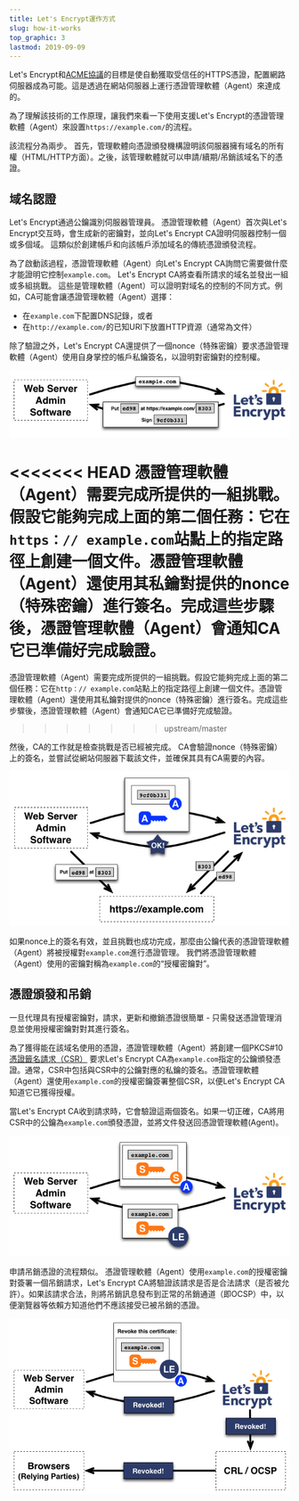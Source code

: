 ```yaml
---
title: Let's Encrypt運作方式
slug: how-it-works
top_graphic: 3
lastmod: 2019-09-09
---
```


Let's Encrypt和[ACME協議](https://ietf-wg-acme.github.io/acme/)的目標是使自動獲取受信任的HTTPS憑證，配置網路伺服器成為可能。這是透過在網站伺服器上運行憑證管理軟體（Agent）來達成的。

為了理解該技術的工作原理，讓我們來看一下使用支援Let's Encrypt的憑證管理軟體（Agent）來設置`https://example.com/`的流程。

該流程分為兩步。 首先，管理軟體向憑證頒發機構證明該伺服器擁有域名的所有權（HTML/HTTP方面）。之後，該管理軟體就可以申請/續期/吊銷該域名下的憑證。

## 域名認證

Let's Encrypt通過公鑰識別伺服器管理員。 憑證管理軟體（Agent）首次與Let's Encrypt交互時，會生成新的密鑰對，並向Let's Encrypt CA證明伺服器控制一個或多個域。 這類似於創建帳戶和向該帳戶添加域名的傳統憑證頒發流程。

為了啟動該過程，憑證管理軟體（Agent）向Let's Encrypt CA詢問它需要做什麼才能證明它控制`example.com`。 Let's Encrypt CA將查看所請求的域名並發出一組或多組挑戰。 這些是管理軟體（Agent）可以證明對域名的控制的不同方式。例如，CA可能會讓憑證管理軟體（Agent）選擇： 
* 在`example.com`下配置DNS記錄，或者
* 在`http://example.com/`的已知URI下放置HTTP資源（通常為文件）

除了驗證之外，Let's Encrypt CA還提供了一個nonce（特殊密鑰）要求憑證管理軟體（Agent）使用自身掌控的帳戶私鑰簽名，以證明對密鑰對的控制權。

<div class="howitworks-figure">
<img alt="請求挑戰以驗證example.com所有權"
     src="/images/howitworks_challenge.png"/>
</div>

<<<<<<< HEAD
憑證管理軟體（Agent）需要完成所提供的一組挑戰。假設它能夠完成上面的第二個任務：它在`https：// example.com`站點上的指定路徑上創建一個文件。憑證管理軟體（Agent）還使用其私鑰對提供的nonce（特殊密鑰）進行簽名。完成這些步驟後，憑證管理軟體（Agent）會通知CA它已準備好完成驗證。
=======
憑證管理軟體（Agent）需要完成所提供的一組挑戰。假設它能夠完成上面的第二個任務：它在`http：// example.com`站點上的指定路徑上創建一個文件。憑證管理軟體（Agent）還使用其私鑰對提供的nonce（特殊密鑰）進行簽名。完成這些步驟後，憑證管理軟體（Agent）會通知CA它已準備好完成驗證。
>>>>>>> upstream/master

然後，CA的工作就是檢查挑戰是否已經被完成。 CA會驗證nonce（特殊密鑰）上的簽名，並嘗試從網站伺服器下載該文件，並確保其具有CA需要的內容。

<div class="howitworks-figure">
<img alt="請求代表example.com完成授權"
     src="/images/howitworks_authorization.png"/>
</div>

如果nonce上的簽名有效，並且挑戰也成功完成，那麼由公鑰代表的憑證管理軟體（Agent）將被授權對`example.com`進行憑證管理。 我們將憑證管理軟體（Agent）使用的密鑰對稱為`example.com`的“授權密鑰對”。


## 憑證頒發和吊銷

一旦代理具有授權密鑰對，請求，更新和撤銷憑證很簡單 - 只需發送憑證管理消息並使用授權密鑰對對其進行簽名。

為了獲得能在該域名使用的憑證，憑證管理軟體（Agent）將創建一個PKCS#10[憑證籤名請求（CSR）](https://tools.ietf.org/html/rfc2986) 要求Let's Encrypt CA為`example.com`指定的公鑰頒發憑證。通常，CSR中包括與CSR中的公鑰對應的私鑰的簽名。憑證管理軟體（Agent）還使用`example.com`的授權密鑰簽署整個CSR，以便Let's Encrypt CA知道它已獲得授權。

當Let's Encrypt CA收到請求時，它會驗證這兩個簽名。如果一切正確，CA將用CSR中的公鑰為`example.com`頒發憑證，並將文件發送回憑證管理軟體(Agent)。

<div class="howitworks-figure">
<img alt="為example.com申請憑證"
     src="/images/howitworks_certificate.png"/>
</div>

申請吊銷憑證的流程類似。 憑證管理軟體（Agent）使用`example.com`的授權密鑰對簽署一個吊銷請求，Let's Encrypt CA將驗證該請求是否是合法請求（是否被允許）。如果該請求合法，則將吊銷訊息發布到正常的吊銷通道（即OCSP）中，以便瀏覽器等依賴方知道他們不應該接受已被吊銷的憑證。

<div class="howitworks-figure">
<img alt="申請吊銷example.com的憑證流程"
     src="/images/howitworks_revocation.png"/>
</div>
